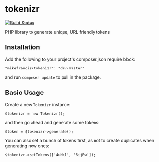 tokenizr
========

[![Build Status](https://travis-ci.org/mikefrancis/tokenizr.svg?branch=master)](https://travis-ci.org/mikefrancis/tokenizr)

PHP library to generate unique, URL friendly tokens

## Installation

Add the following to your project's composer.json require block:

    "mikefrancis/tokenizr": "dev-master"

and run `composer update` to pull in the package.

## Basic Usage

Create a new `Tokenizr` instance:

    $tokenizr = new Tokenizr();

and then go ahead and generate some tokens:

    $token = $tokenizr->generate();
    
You can also set a bunch of tokens first, as not to create duplicates when generating new ones:

    $tokenizr->setTokens(['4uNq1', '6ijRw']);
